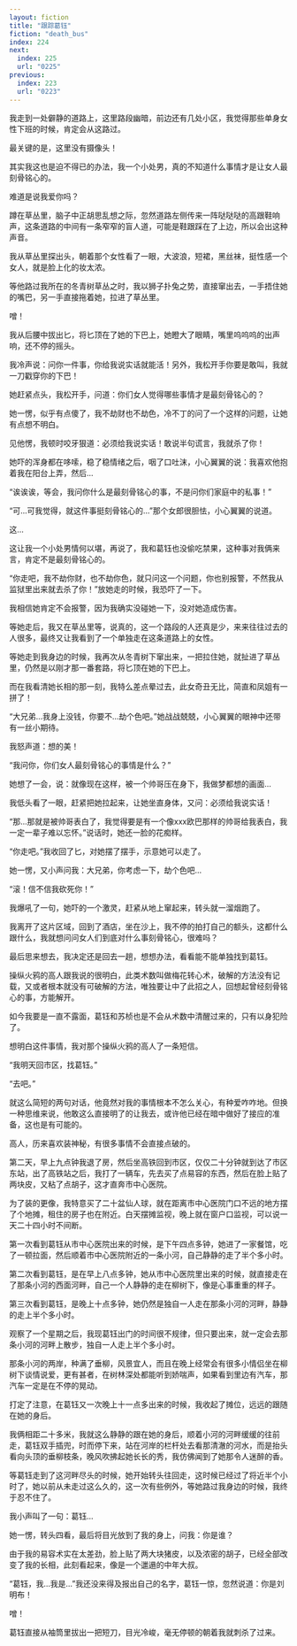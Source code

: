 ```yaml
---
layout: fiction
title: "跟踪葛钰"
fiction: "death_bus"
index: 224
next:
  index: 225
  url: "0225"
previous:
  index: 223
  url: "0223"
---
```

我走到一处僻静的道路上，这里路段幽暗，前边还有几处小区，我觉得那些单身女性下班的时候，肯定会从这路过。

最关键的是，这里没有摄像头！

其实我这也是迫不得已的办法，我一个小处男，真的不知道什么事情才是让女人最刻骨铭心的。

难道是说我爱你吗？

蹲在草丛里，脑子中正胡思乱想之际，忽然道路左侧传来一阵哒哒哒的高跟鞋响声，这条道路的中间有一条窄窄的盲人道，可能是鞋跟踩在了上边，所以会出这种声音。

我从草丛里探出头，朝着那个女性看了一眼，大波浪，短裙，黑丝袜，挺性感一个女人，就是脸上化的妆太浓。

等他路过我所在的冬青树草丛之时，我以狮子扑兔之势，直接窜出去，一手捂住她的嘴巴，另一手直接拖着她，拉进了草丛里。

噌！

我从后腰中拔出匕，将匕顶在了她的下巴上，她瞪大了眼睛，嘴里呜呜呜的出声响，还不停的摇头。

我冷声说：问你一件事，你给我说实话就能活！另外，我松开手你要是敢叫，我就一刀戳穿你的下巴！

她赶紧点头，我松开手，问道：你们女人觉得哪些事情才是最刻骨铭心的？

她一愣，似乎有点傻了，我不劫财也不劫色，冷不丁的问了一个这样的问题，让她有点想不明白。

见他愣，我顿时咬牙狠道：必须给我说实话！敢说半句谎言，我就杀了你！

她吓的浑身都在哆嗦，稳了稳情绪之后，咽了口吐沫，小心翼翼的说：我喜欢他抱着我在阳台上弄，然后...

“诶诶诶，等会，我问你什么是最刻骨铭心的事，不是问你们家庭中的私事！”

“可...可我觉得，就这件事挺刻骨铭心的...”那个女郎很胆怯，小心翼翼的说道。

这...

这让我一个小处男情何以堪，再说了，我和葛钰也没偷吃禁果，这种事对我俩来言，肯定不是最刻骨铭心的。

“你走吧，我不劫你财，也不劫你色，就只问这一个问题，你也别报警，不然我从监狱里出来就去杀了你！”放她走的时候，我恐吓了一下。

我相信她肯定不会报警，因为我确实没碰她一下，没对她造成伤害。

等她走后，我又在草丛里等，说真的，这一个路段的人还真是少，来来往往过去的人很多，最终又让我看到了一个单独走在这条道路上的女性。

等她走到我身边的时候，我再次从冬青树下窜出来，一把拉住她，就扯进了草丛里，仍然是以刚才那一番套路，将匕顶在她的下巴上。

而在我看清她长相的那一刻，我特么差点晕过去，此女奇丑无比，简直和凤姐有一拼了！

“大兄弟...我身上没钱，你要不...劫个色吧。”她战战兢兢，小心翼翼的眼神中还带有一丝小期待。

我怒声道：想的美！

“我问你，你们女人最刻骨铭心的事情是什么？”

她想了一会，说：就像现在这样，被一个帅哥压在身下，我做梦都想的画面...

我低头看了一眼，赶紧把她拉起来，让她坐直身体，又问：必须给我说实话！

“那...那就是被帅哥表白了，我觉得要是有一个像xxx欧巴那样的帅哥给我表白，我一定一辈子难以忘怀。”说话时，她还一脸的花痴样。

“你走吧。”我收回了匕，对她摆了摆手，示意她可以走了。

她一愣，又小声问我：大兄弟，你考虑一下，劫个色吧...

“滚！信不信我砍死你！”

我爆吼了一句，她吓的一个激灵，赶紧从地上窜起来，转头就一溜烟跑了。

我离开了这片区域，回到了酒店，坐在沙上，我不停的拍打自己的额头，这都什么跟什么，我就想问问女人们到底对什么事刻骨铭心，很难吗？

最后思来想去，我决定还是回去一趟，想想办法，看看能不能单独找到葛钰。

操纵火鸦的高人跟我说的很明白，此类术数叫做梅花转心术，破解的方法没有记载，又或者根本就没有可破解的方法，唯独要让中了此招之人，回想起曾经刻骨铭心的事，方能解开。

如今我要是一直不露面，葛钰和苏桢也是不会从术数中清醒过来的，只有以身犯险了。

想明白这件事情，我对那个操纵火鸦的高人了一条短信。

“我明天回市区，找葛钰。”

“去吧。”

就这么简短的两句对话，他竟然对我的事情根本不怎么关心，有种爱咋咋地。但换一种思维来说，他敢这么直接明了的让我去，或许他已经在暗中做好了接应的准备，这也是有可能的。

高人，历来喜欢装神秘，有很多事情不会直接点破的。

第二天，早上九点钟我退了房，然后坐高铁回到市区，仅仅二十分钟就到达了市区东站，出了高铁站之后，我打了一辆车，先去买了点易容的东西，然后在脸上贴了两块皮，又粘了点胡子，这才直奔市中心医院。

为了装的更像，我特意买了二十盆仙人球，就在距离市中心医院门口不远的地方摆了个地摊，租住的房子也在附近。白天摆摊监视，晚上就在窗户口监视，可以说一天二十四小时不间断。

第一次看到葛钰从市中心医院出来的时候，是下午四点多钟，她进了一家餐馆，吃了一顿拉面，然后顺着市中心医院附近的一条小河，自己静静的走了半个多小时。

第二次看到葛钰，是在早上八点多钟，她从市中心医院里出来的时候，就直接走在了那条小河的西面河畔，自己一个人静静的走在柳树下，像是心事重重的样子。

第三次看到葛钰，是晚上十点多钟，她仍然是独自一人走在那条小河的河畔，静静的走上半个多小时。

观察了一个星期之后，我现葛钰出门的时间很不规律，但只要出来，就一定会去那条小河的河畔上散步，独自一人走上半个多小时。

那条小河的两岸，种满了垂柳，风景宜人，而且在晚上经常会有很多小情侣坐在柳树下谈情说爱，更有甚者，在树林深处都能听到娇喘声，如果看到里边有汽车，那汽车一定是在不停的晃动。

打定了注意，在葛钰又一次晚上十一点多出来的时候，我收起了摊位，远远的跟随在她的身后。

我俩相距二十多米，我就这么静静的跟在她的身后，顺着小河的河畔缓缓的往前走，葛钰双手插兜，时而停下来，站在河岸的栏杆处去看那清澈的河水，而是抬头看向头顶的垂柳枝条，晚风吹拂起她长长的秀，我仿佛闻到了她那令人迷醉的香。

等葛钰走到了这河畔尽头的时候，她开始转头往回走，这时候已经过了将近半个小时了，她以前从未走过这么久的，这一次有些例外，等她路过我身边的时候，我终于忍不住了。

我小声叫了一句：葛钰...

她一愣，转头四看，最后将目光放到了我的身上，问我：你是谁？

由于我的易容术实在太差劲，脸上贴了两大块猪皮，以及浓密的胡子，已经全部改变了我的长相，此刻看起来，像是一个邋遢的中年大叔。

“葛钰，我...我是...”我还没来得及报出自己的名字，葛钰一惊，忽然说道：你是刘明布！

噌！

葛钰直接从袖筒里拔出一把短刀，目光冷峻，毫无停顿的朝着我就刺杀了过来。